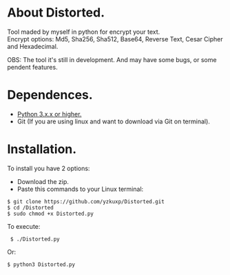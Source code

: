 # About Distorted.
Tool maded by myself in python for encrypt your text.\
Encrypt options: Md5, Sha256, Sha512, Base64, Reverse Text, Cesar Cipher and Hexadecimal.

OBS: The tool it's still in development. And may have some bugs, or some pendent features.

# Dependences.
- [Python 3.x.x or higher.](https://www.python.org/downloads/)
- Git (If you are using linux and want to download via Git on terminal).

# Installation.
To install you have 2 options:
- Download the zip.
- Paste this commands to your Linux terminal:
 ```
 $ git clone https://github.com/yzkuxp/Distorted.git
 $ cd /Distorted
 $ sudo chmod +x Distorted.py
 ```
 To execute:
 ```
  $ ./Distorted.py
 ```
 Or:
 ```
 $ python3 Distorted.py
 ```
